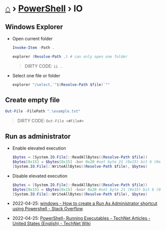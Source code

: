 # [⌂](../../README.md) › [PowerShell](../../README.md) › IO

## Windows Explorer

- Open current folder
    ```powershell
    Invoke-Item -Path .
    ```
    ```powershell
    explorer (Resolve-Path .) # can only open one folder
    ```
    > DIRTY CODE: `ii .`

- Select one file or folder
    ```powershell
    explorer "/select,`"$(Resolve-Path $file)`""
    ```

## Create empty file

```powershell
Out-File -FilePath ".\example.txt"
```
> DIRTY CODE: `Out-File <#File#>`


## Run as administrator

- Enable elevated execution
    ```powershell
    $bytes = [System.IO.File]::ReadAllBytes((Resolve-Path $file))
    $bytes[0x15] = $bytes[0x15] -bor 0x20 #set byte 21 (0x15) bit 6 (0x20) ON
    [System.IO.File]::WriteAllBytes((Resolve-Path $file), $bytes)
    ```

- Disable elevated execution
    ```powershell
    $bytes = [System.IO.File]::ReadAllBytes((Resolve-Path $file))
    $bytes[0x15] = $bytes[0x15] -bxor 0x20 #set byte 21 (0x15) bit 6 (0x20) ON
    [System.IO.File]::WriteAllBytes((Resolve-Path $file), $bytes)
    ```



- 2022-04-25: [windows - How to create a Run As Administrator shortcut using Powershell - Stack Overflow](https://stackoverflow.com/questions/28997799/how-to-create-a-run-as-administrator-shortcut-using-powershell)
- 2022-04-25: [PowerShell- Running Executables - TechNet Articles - United States (English) - TechNet Wiki](https://social.technet.microsoft.com/wiki/contents/articles/7703.powershell-running-executables.aspx)